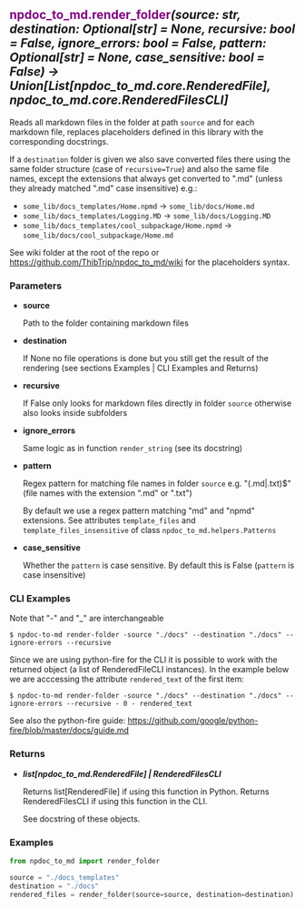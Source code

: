 ## <span style="color:purple">npdoc\_to\_md.render\_folder</span>_(source: str, destination: Optional[str] = None, recursive: bool = False, ignore\_errors: bool = False, pattern: Optional[str] = None, case\_sensitive: bool = False) -> Union[List[npdoc\_to\_md.core.RenderedFile], npdoc\_to\_md.core.RenderedFilesCLI]_

Reads all markdown files in the folder at path `source`
and for each markdown file, replaces placeholders defined in this library
with the corresponding docstrings.

If a `destination` folder is given we also save converted files there using
the same folder structure (case of `recursive=True`) and also the same
file names, except the extensions that always get converted to ".md"
(unless they already matched ".md" case insensitive) e.g.:
* `some_lib/docs_templates/Home.npmd` -> `some_lib/docs/Home.md`
* `some_lib/docs_templates/Logging.MD` -> `some_lib/docs/Logging.MD`
* `some_lib/docs_templates/cool_subpackage/Home.npmd` -> `some_lib/docs/cool_subpackage/Home.md`

See wiki folder at the root of the repo or https://github.com/ThibTrip/npdoc_to_md/wiki
for the placeholders syntax.

### Parameters

* **source**

  Path to the folder containing markdown files

* **destination**

  If None no file operations is done but you still get the result
  of the rendering (see sections Examples | CLI Examples and Returns)

* **recursive**

  If False only looks for markdown files directly in folder `source`
  otherwise also looks inside subfolders

* **ignore\_errors**

  Same logic as in function `render_string` (see its docstring)

* **pattern**

  Regex pattern for matching file names in folder `source`
  e.g. "(\.md|\.txt)$" (file names with the extension ".md"
  or ".txt")

  By default we use a regex pattern matching "md" and "npmd"
  extensions. See attributes `template_files` and `template_files_insensitive`
  of class `npdoc_to_md.helpers.Patterns`

* **case\_sensitive**

  Whether the `pattern` is case sensitive. By default this is False (`pattern` is
  case insensitive)

### CLI Examples

Note that "-" and "_" are interchangeable

```
$ npdoc-to-md render-folder -source "./docs" --destination "./docs" --ignore-errors --recursive
```

Since we are using python-fire for the CLI it is possible to work with the returned object (a list
of RenderedFileCLI instances). In the example below we are acccessing the attribute `rendered_text`
of the first item:

```
$ npdoc-to-md render-folder -source "./docs" --destination "./docs" --ignore-errors --recursive - 0 - rendered_text
```

See also the python-fire guide: https://github.com/google/python-fire/blob/master/docs/guide.md


### Returns

* **_list[npdoc_to_md.RenderedFile] | RenderedFilesCLI_**

  Returns list[RenderedFile] if using this function in Python.
  Returns RenderedFilesCLI if using this function in the CLI.

  See docstring of these objects.

### Examples

```python
from npdoc_to_md import render_folder

source = "./docs_templates"
destination = "./docs"
rendered_files = render_folder(source=source, destination=destination) # doctest: +SKIP
```